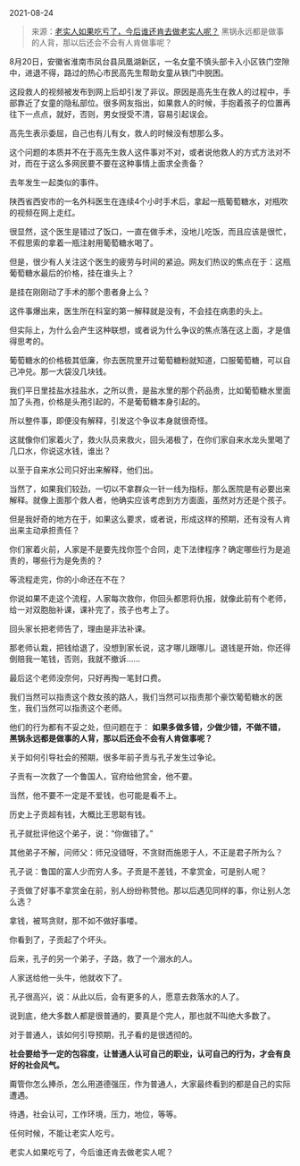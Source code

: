 2021-08-24

> 来源：[老实人如果吃亏了，今后谁还肯去做老实人呢？](http://mp.weixin.qq.com/s?__biz=MzU3NDc5Nzc0NQ==&mid=2247506297&idx=2&sn=bd23f4647aac83a280af42fc2708e0d0&chksm=fd2e7ba7ca59f2b152ad64f3dc6b2ea2db3e7f86eded249e80d428bd2a563642d84fb0665700&scene=27#wechat_redirect)
> 黑锅永远都是做事的人背，那以后还会不会有人肯做事呢？

8月20日，安徽省淮南市凤台县凤凰湖新区，一名女童不慎头部卡入小区铁门空隙中，进退不得，路过的热心市民高先生帮助女童从铁门中脱困。

  

这段救人的视频被发布到网上后却引发了非议。原因是高先生在救人的过程中，手部靠近了女童的隐私部位。很多网友指出，如果救人的时候，手抱着孩子的位置再往下一点点，就好，否则，男女授受不清，容易引起误会。

  

高先生表示委屈，自己也有儿有女，救人的时候没有想那么多。  

  

这个问题的本质并不在于高先生救人这件事对不对，或者说他救人的方式方法对不对，而在于这么多网民要不要在这种事情上面求全责备？  

  

去年发生一起类似的事件。

  

陕西省西安市的一名外科医生在连续4个小时手术后，拿起一瓶葡萄糖水，对瓶吹的视频在网上走红。

  

很显然，这个医生是错过了饭口，一直在做手术，没地儿吃饭，而且应该是很忙，不假思索的拿着一瓶注射用葡萄糖水喝了。  

  

但是，很少有人关注这个医生的疲劳与时间的紧迫。网友们热议的焦点在于：这瓶葡萄糖水最后的价格，挂在谁头上？

  

是挂在刚刚动了手术的那个患者身上么？

  

这件事爆出来，医生所在科室的第一解释就是没有，不会挂在病患的头上。  

  

但实际上，为什么会产生这种联想，或者说为什么争议的焦点落在这上面，才是值得思考的。  

  

葡萄糖水的价格极其低廉，你去医院里开过葡萄糖粉就知道，口服葡萄糖，可以自己冲兑。那一大袋没几块钱。  

  

我们平日里挂盐水挂盐水，之所以贵，是盐水里的那个药品贵，比如葡萄糖水里面加了头孢，价格是头孢引起的，不是葡萄糖本身引起的。

  
所以整件事，即便没有解释，引发这个争议本身就很奇怪。  

  

这就像你们家着火了，救火队员来救火，回头渴极了，在你们家自来水龙头里喝了几口水，你说这水钱，谁出？

  

以至于自来水公司只好出来解释，他们出。

  

当然了，如果我们较劲，一切以不拿群众一针一线为指标，那么医院是有必要出来解释。就像上面那个救人者，他确实应该考虑到方方面面，虽然对方还是个孩子。

  

但是我好奇的地方在于，如果这么要求，或者说，形成这样的预期，还有没有人肯出来主动承担责任？  

  

你们家着火前，人家是不是要先找你签个合同，走下法律程序？确定哪些行为是追责的，哪些行为是免责的？  

  

等流程走完，你的小命还在不在？  

  

你说如果不走这个流程，人家每次救你，你回头都恩将仇报，就像此前有个老师，给一对双胞胎补课，课补完了，孩子也考上了。  

  

回头家长把老师告了，理由是非法补课。

  

那老师认栽，把钱给退了，没想到家长说，这才哪儿跟哪儿。退钱是开始，你还得倒赔我一笔钱，否则，我就不撤诉......

  

最后这个老师没奈何，只好再掏一笔封口费。

  

我们当然可以指责这个救女孩的路人，我们当然可以指责那个豪饮葡萄糖水的医生，我们当然可以指责这个老师。  

  

他们的行为都有不妥之处，但问题在于： **如果多做多错，少做少错，不做不错，黑锅永远都是做事的人背，那以后还会不会有人肯做事呢？**

  

关于如何引导社会的预期，很多年前子贡与孔子发生过争论。

  

子贡有一次救了一个鲁国人，官府给他赏金，他不要。

  

当然，他不要不一定是不爱钱，也可能是看不上。

  

历史上子贡超有钱，大概比王思聪有钱。

  

孔子就批评他这个弟子，说：“你做错了。”

  

其他弟子不解，问师父：师兄没错呀，不贪财而施恩于人，不正是君子所为么？

  

孔子说：鲁国的富人少而穷人多。子贡是不差钱，不拿赏金，可是别人呢？

  

子贡做了好事不拿赏金在前，别人纷纷称赞他。那以后遇见同样的事，你让别人怎么选？

  

拿钱，被骂贪财，那不如不做好事喽。

  

你看到了，子贡起了个坏头。

  

后来，孔子的另一个弟子，子路，救了一个溺水的人。

  

人家送给他一头牛，他就收下了。

  

孔子很高兴，说：从此以后，会有更多的人，愿意去救落水的人了。

  

说到底，绝大多数人都是很普通的，要真是个完人，那也就不叫绝大多数了。

  

对于普通人，该如何引导预期，孔子看的是很透彻的。

  

 **社会要给予一定的包容度，让普通人认可自己的职业，认可自己的行为，才会有良好的社会风气。**

  

甭管你怎么捧杀，怎么用道德强压，作为普通人，大家最终看到的都是自己的实际遭遇。

  

待遇，社会认可，工作环境，压力，地位，等等。  

  

任何时候，不能让老实人吃亏。

  

老实人如果吃亏了，今后谁还肯去做老实人呢？


